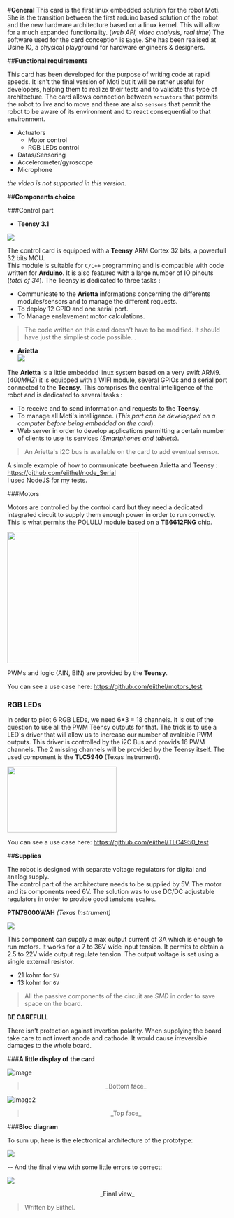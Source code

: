 

#**General**
This card is the first linux embedded solution for the robot Moti. She is the transition between the first arduino based solution of the robot and the new hardware architecture based on a linux kernel. This will allow for a much expanded functionality. (_web API, video analysis, real time_) The software used for the card conception is `Eagle`. She has been realised at Usine IO, a physical playground for hardware engineers & designers.


##**Functional requirements**

This card has been developed for the purpose of writing code at rapid speeds. It isn't the final version of Moti but it will be rather useful for developers, helping them to realize their tests and to validate this type of architecture. The card allows connection between `actuators` that permits the robot to live and to move and there are also `sensors` that permit the robot to be aware of its environment and to react consequential to that environment.

* Actuators
  * Motor control
  * RGB LEDs control
*  Datas/Sensoring
  *  Accelerometer/gyroscope
  *  Microphone

_the video is not supported in this version._

##**Components choice**

###Control part

* **Teensy 3.1**  
  
  
![](https://github.com/eiithel/pcb/blob/master/Images/teensy.png)

The control card is equipped with a __Teensy__ ARM Cortex 32 bits, a powerfull 32 bits MCU.   
This module is suitable for `C/C++` programming and is compatible with code written for __Arduino__. It is also featured with a large number of IO pinouts (_total of 34_). The Teensy is dedicated to three tasks :

*  Communicate to the __Arietta__ informations concerning the differents modules/sensors and to manage the different requests.
* To deploy 12 GPIO and one serial port.
* To Manage enslavement motor calculations.

>The code written on this card doesn't have to be modified. It should have just the simpliest code possible.
.

   * **Arietta**  
![](http://www.acmesystems.it/products/ARIETTA-G25.jpg)  

The __Arietta__ is a little embedded linux system based on a very swift ARM9. (_400MHZ_) it is equipped with a WIFI module, several GPIOs and a serial port connected to the __Teensy__. This comprises the central intelligence of the robot and is dedicated to several tasks :

  * To receive and to send information and requests to the __Teensy__.
  * To manage all Moti's intelligence. (_This part can be developped on a computer before being embedded on the card_).
  * Web server in order to develop applications permitting a certain number of clients to use its services (_Smartphones and tablets_).

>An Arietta's i2C bus is available on the card to add eventual sensor.   

A simple example of how to communicate beetween Arietta and Teensy :  
<https://github.com/eiithel/node_Serial>   
I used NodeJS for my tests.


###Motors

Motors are controlled by the control card but they need a dedicated integrated circuit to supply them enough power in order to run correctly. This is what permits the POLULU module based on a __TB6612FNG__ chip.

<img src="http://www.robotshop.com/media/catalog/product/cache/1/image/800x800/9df78eab33525d08d6e5fb8d27136e95/p/o/pololu-dual-dc-motor-driver-1a-4-5v-3-5v-tb6612fng-4_1.jpg" width="300" height="300"/>

PWMs and logic (AIN, BIN) are provided by the **Teensy**.

You can see a use case here: <https://github.com/eiithel/motors_test>

### **RGB LEDs**

In order to pilot 6 RGB LEDs, we need 6*3 = 18 channels. It is out of the question to use all the PWM Teensy outputs for that. The trick is to use a LED's driver that will allow us to increase our number of avalaible PWM outputs. This driver is controlled by the i2C Bus and provids 16 PWM channels. The 2 missing channels will be provided by the Teensy itself. The used component is the __TLC5940__ (Texas Instrument).

<img src="http://www.ti.com/graphics/folders/partimages/TLC5940.jpg" width="250" height="150"/>

You can see a use case here: <https://github.com/eiithel/TLC4950_test>
 

##**Supplies**

The robot is designed with separate voltage regulators for digital and analog supply.   
The control part of the architecture needs to be supplied by 5V. The motor and its components need 6V. The solution was to use DC/DC adjustable regulators in order to provide good tensions scales.

**PTN78000WAH** _(Texas Instrument)_

![](http://uk.farnell.com/productimages/standard/en_GB/1564908-40.jpg)

This component can supply a max output current of 3A which is enough to run motors. It works for a 7 to 36V wide input tension. It permits to obtain a 2.5 to 22V wide output regulate tension. The output voltage is set using a single external resistor.

* 21 kohm for `5V`
* 13 kohm for `6V`
 
>All the passive components of the circuit are _SMD_ in order to save space on the board.

__BE CAREFULL__

There isn't protection against invertion polarity. When supplying the board take care to not invert anode and cathode. It would cause irreversible damages to the whole board.

###**A little display of the card**

![image](https://github.com/eiithel/PCB_english/blob/master/Images/PCB_bottom.jpg)
> <center>_Bottom face_</center>

![image2](https://github.com/eiithel/PCB_english/blob/master/Images/pcb_top.jpg)
><center>_Top face_</center>


###__Bloc diagram__

To sum up, here is the electronical architecture of the prototype:

![](https://github.com/eiithel/PCB_english/blob/master/Images/english.png)

--
And the final view with some little errors to correct:   

![](https://github.com/eiithel/PCB_english/blob/master/Images/topi.png)

<center>_Final view_</center>


> Written by Eiithel.



